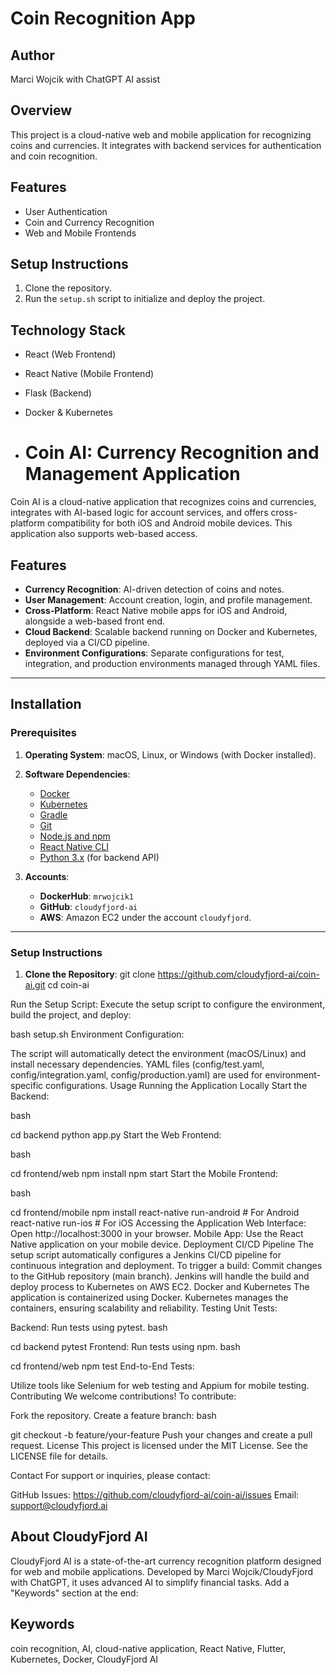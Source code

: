 # Coin Recognition App
## Author
Marci Wojcik with ChatGPT AI assist

## Overview
This project is a cloud-native web and mobile application for recognizing coins and currencies. It integrates with backend services for authentication and coin recognition.

## Features
- User Authentication
- Coin and Currency Recognition
- Web and Mobile Frontends

## Setup Instructions
1. Clone the repository.
2. Run the `setup.sh` script to initialize and deploy the project.

## Technology Stack
- React (Web Frontend)
- React Native (Mobile Frontend)
- Flask (Backend)
- Docker & Kubernetes

- # Coin AI: Currency Recognition and Management Application

Coin AI is a cloud-native application that recognizes coins and currencies, integrates with AI-based logic for account services, and offers cross-platform compatibility for both iOS and Android mobile devices. This application also supports web-based access.

## Features
- **Currency Recognition**: AI-driven detection of coins and notes.
- **User Management**: Account creation, login, and profile management.
- **Cross-Platform**: React Native mobile apps for iOS and Android, alongside a web-based front end.
- **Cloud Backend**: Scalable backend running on Docker and Kubernetes, deployed via a CI/CD pipeline.
- **Environment Configurations**: Separate configurations for test, integration, and production environments managed through YAML files.

---

## Installation

### Prerequisites
1. **Operating System**: macOS, Linux, or Windows (with Docker installed).
2. **Software Dependencies**:
   - [Docker](https://www.docker.com/)
   - [Kubernetes](https://kubernetes.io/)
   - [Gradle](https://gradle.org/)
   - [Git](https://git-scm.com/)
   - [Node.js and npm](https://nodejs.org/)
   - [React Native CLI](https://reactnative.dev/docs/environment-setup)
   - [Python 3.x](https://www.python.org/) (for backend API)

3. **Accounts**:
   - **DockerHub**: `mrwojcik1`
   - **GitHub**: `cloudyfjord-ai`
   - **AWS**: Amazon EC2 under the account `cloudyfjord`.

---

### Setup Instructions

1. **Clone the Repository**:
   git clone https://github.com/cloudyfjord-ai/coin-ai.git
   cd coin-ai
   
Run the Setup Script: Execute the setup script to configure the environment, build the project, and deploy:

bash setup.sh
Environment Configuration:

The script will automatically detect the environment (macOS/Linux) and install necessary dependencies.
YAML files (config/test.yaml, config/integration.yaml, config/production.yaml) are used for environment-specific configurations.
Usage
Running the Application Locally
Start the Backend:

bash

cd backend
python app.py
Start the Web Frontend:

bash

cd frontend/web
npm install
npm start
Start the Mobile Frontend:

bash

cd frontend/mobile
npm install
react-native run-android # For Android
react-native run-ios # For iOS
Accessing the Application
Web Interface: Open http://localhost:3000 in your browser.
Mobile App: Use the React Native application on your mobile device.
Deployment
CI/CD Pipeline
The setup script automatically configures a Jenkins CI/CD pipeline for continuous integration and deployment.
To trigger a build:
Commit changes to the GitHub repository (main branch).
Jenkins will handle the build and deploy process to Kubernetes on AWS EC2.
Docker and Kubernetes
The application is containerized using Docker.
Kubernetes manages the containers, ensuring scalability and reliability.
Testing
Unit Tests:

Backend: Run tests using pytest.
bash

cd backend
pytest
Frontend: Run tests using npm.
bash

cd frontend/web
npm test
End-to-End Tests:

Utilize tools like Selenium for web testing and Appium for mobile testing.
Contributing
We welcome contributions! To contribute:

Fork the repository.
Create a feature branch:
bash

git checkout -b feature/your-feature
Push your changes and create a pull request.
License
This project is licensed under the MIT License. See the LICENSE file for details.

Contact
For support or inquiries, please contact:

GitHub Issues: https://github.com/cloudyfjord-ai/coin-ai/issues
Email: support@cloudyfjord.ai

## About CloudyFjord AI
CloudyFjord AI is a state-of-the-art currency recognition platform designed for web and mobile applications. Developed by Marci Wojcik/CloudyFjord with ChatGPT, it uses advanced AI to simplify financial tasks.
Add a "Keywords" section at the end:


## Keywords
coin recognition, AI, cloud-native application, React Native, Flutter, Kubernetes, Docker, CloudyFjord AI




